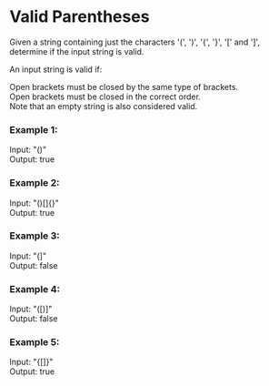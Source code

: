 # Valid Parentheses

Given a string containing just the characters '(', ')', '{', '}', '[' and ']', determine if the input string is valid.

An input string is valid if:

Open brackets must be closed by the same type of brackets.  
Open brackets must be closed in the correct order.  
Note that an empty string is also considered valid.

### Example 1:

Input: "()"  
Output: true

### Example 2:

Input: "()[]{}"  
Output: true

### Example 3:

Input: "(]"  
Output: false

### Example 4:

Input: "([)]"  
Output: false

### Example 5:

Input: "{[]}"  
Output: true
